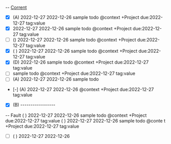 -- [Corrent](2022-12-28_corrent.md)
- [x] (A) 2022-12-27 2022-12-26 sample todo @context +Project due:2022-12-27 tag:value
- [X]  2022-12-27 2022-12-26 sample todo @context +Project due:2022-12-27 tag:value
- [ ] () 2022-12-27 2022-12-26 sample todo @context +Project due:2022-12-27 tag:value
- [x] ( ) 2022-12-27 2022-12-26 sample todo @context +Project due:2022-12-27 tag:value
- [x] (D) 2022-12-26 sample todo @context +Project due:2022-12-27 tag:value
- [ ]  sample todo @context +Project due:2022-12-27 tag:value
- [ ] (A) 2022-12-27 2022-12-26 sample todo
- [-] (A) 2022-12-27 2022-12-26 @context +Project due:2022-12-27 tag:value
- [x] (B) -----------------

-- Fault
  ( ) 2022-12-27 2022-12-26 sample todo @context +Project due:2022-12-27 tag:value
( ) 2022-12-27 2022-12-26 sample todo @conte t +Project due:2022-12-27 tag:value
- [ ] ( ) 2022-12-27 2022-12-26
